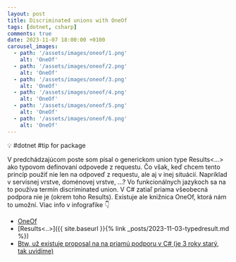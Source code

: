 ```yaml
---
layout: post
title: Discriminated unions with OneOf
tags: [dotnet, csharp]
comments: true
date: 2023-11-07 18:00:00 +0100
carousel_images:
  - path: '/assets/images/oneof/1.png'
    alt: 'OneOf'
  - path: '/assets/images/oneof/2.png'
    alt: 'OneOf'
  - path: '/assets/images/oneof/3.png'
    alt: 'OneOf'
  - path: '/assets/images/oneof/4.png'
    alt: 'OneOf'
  - path: '/assets/images/oneof/5.png'
    alt: 'OneOf'
  - path: '/assets/images/oneof/6.png'
    alt: 'OneOf'                    
---
```


💡 #dotnet #tip for package

V predchádzajúcom poste som písal o generickom union type Results<...> ako typovom definovaní odpovede z requestu. Čo však, keď chcem tento princíp použiť nie len na odpoveď z requestu, ale aj v inej situácií. Napríklad v servisnej vrstve, doménovej vrstve, ...? Vo funkcionálnych jazykoch sa na to používa termín discriminated union. V C# zatiaľ priama všeobecná podpora nie je (okrem toho Results). Existuje ale knižnica OneOf, ktorá nám to umožní. Viac info v infografike 👇

- [OneOf](https://github.com/mcintyre321/OneOf)
- [Results<..>]({{ site.baseurl }}{% link _posts/2023-11-03-typedresult.md %})
- [Btw, už existuje proposal na na priamú podporu v C# (je 3 roky starý, tak uvidíme)](https://github.com/dotnet/csharplang/blob/main/proposals/discriminated-unions.md)